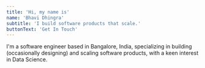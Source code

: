 ```yaml
---
title: 'Hi, my name is'
name: 'Bhavi Dhingra'
subtitle: 'I build software products that scale.'
buttonText: 'Get In Touch'
---
```


I'm a software engineer based in Bangalore, India, specializing in building (occasionally designing) and scaling software products, with a keen interest in Data Science.
